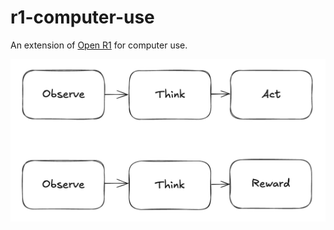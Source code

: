 # r1-computer-use
An extension of [Open R1](https://github.com/huggingface/open-r1) for computer use.

![diagram](./r1-computer.jpg)


